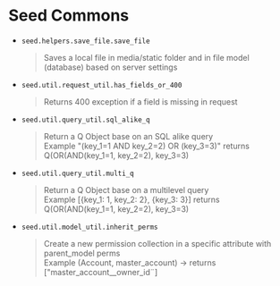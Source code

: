 # Seed Commons

-   `seed.helpers.save_file.save_file`
    >   Saves a local file in media/static folder and in file model (database) based on server settings

-   `seed.util.request_util.has_fields_or_400`
    >    Returns 400 exception if a field is missing in request
    
-   `seed.util.query_util.sql_alike_q`
    >   Return a Q Object base on an SQL alike query<br/>
        Example \"(key_1=1 AND key_2=2) OR (key_3=3)\" returns Q(OR(AND(key_1=1, key_2=2), key_3=3)
    
-   `seed.util.query_util.multi_q`
    >   Return a Q Object base on a multilevel query <br/>
        Example [{key_1: 1, key_2: 2}, {key_3: 3}] returns Q(OR(AND(key_1=1, key_2=2), key_3=3)
    
-   `seed.util.model_util.inherit_perms`
    >   Create a new permission collection in a specific attribute with parent_model perms<br/>
        Example (Account, master_account) -> returns ["master_account__owner_id¨]